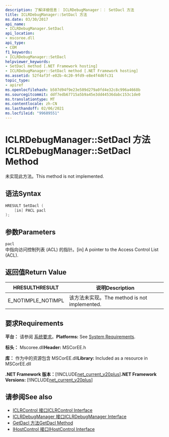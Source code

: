 ```yaml
---
description: 了解详细信息： ICLRDebugManager：： SetDacl 方法
title: ICLRDebugManager::SetDacl 方法
ms.date: 03/30/2017
api_name:
- ICLRDebugManager.SetDacl
api_location:
- mscoree.dll
api_type:
- COM
f1_keywords:
- ICLRDebugManager::SetDacl
helpviewer_keywords:
- SetDacl method [.NET Framework hosting]
- ICLRDebugManager::SetDacl method [.NET Framework hosting]
ms.assetid: 52f4af3f-e02b-4c20-9fd9-e8e4f4d6fc31
topic_type:
- apiref
ms.openlocfilehash: b507d94f9e23e509d279a0fd4e32c8c996a4668b
ms.sourcegitcommit: ddf7edb67715a5b9a45e3dd44536dabc153c1de0
ms.translationtype: MT
ms.contentlocale: zh-CN
ms.lasthandoff: 02/06/2021
ms.locfileid: "99689551"
---
```

# <a name="iclrdebugmanagersetdacl-method"></a><span data-ttu-id="e5fe0-103">ICLRDebugManager::SetDacl 方法</span><span class="sxs-lookup"><span data-stu-id="e5fe0-103">ICLRDebugManager::SetDacl Method</span></span>

<span data-ttu-id="e5fe0-104">未实现此方法。</span><span class="sxs-lookup"><span data-stu-id="e5fe0-104">This method is not implemented.</span></span>  
  
## <a name="syntax"></a><span data-ttu-id="e5fe0-105">语法</span><span class="sxs-lookup"><span data-stu-id="e5fe0-105">Syntax</span></span>  
  
```cpp  
HRESULT SetDacl (  
    [in] PACL pacl  
);  
```  
  
## <a name="parameters"></a><span data-ttu-id="e5fe0-106">参数</span><span class="sxs-lookup"><span data-stu-id="e5fe0-106">Parameters</span></span>  

 `pacl`  
 <span data-ttu-id="e5fe0-107">中指向访问控制列表 (ACL) 的指针。</span><span class="sxs-lookup"><span data-stu-id="e5fe0-107">[in] A pointer to the Access Control List (ACL).</span></span>  
  
## <a name="return-value"></a><span data-ttu-id="e5fe0-108">返回值</span><span class="sxs-lookup"><span data-stu-id="e5fe0-108">Return Value</span></span>  
  
|<span data-ttu-id="e5fe0-109">HRESULT</span><span class="sxs-lookup"><span data-stu-id="e5fe0-109">HRESULT</span></span>|<span data-ttu-id="e5fe0-110">说明</span><span class="sxs-lookup"><span data-stu-id="e5fe0-110">Description</span></span>|  
|-------------|-----------------|  
|<span data-ttu-id="e5fe0-111">E_NOTIMPL</span><span class="sxs-lookup"><span data-stu-id="e5fe0-111">E_NOTIMPL</span></span>|<span data-ttu-id="e5fe0-112">该方法未实现。</span><span class="sxs-lookup"><span data-stu-id="e5fe0-112">The method is not implemented.</span></span>|  
  
## <a name="requirements"></a><span data-ttu-id="e5fe0-113">要求</span><span class="sxs-lookup"><span data-stu-id="e5fe0-113">Requirements</span></span>  

 <span data-ttu-id="e5fe0-114">**平台：** 请参阅 [系统要求](../../get-started/system-requirements.md)。</span><span class="sxs-lookup"><span data-stu-id="e5fe0-114">**Platforms:** See [System Requirements](../../get-started/system-requirements.md).</span></span>  
  
 <span data-ttu-id="e5fe0-115">**标头：** Mscoree.dll</span><span class="sxs-lookup"><span data-stu-id="e5fe0-115">**Header:** MSCorEE.h</span></span>  
  
 <span data-ttu-id="e5fe0-116">**库：** 作为中的资源包含 MSCorEE.dll</span><span class="sxs-lookup"><span data-stu-id="e5fe0-116">**Library:** Included as a resource in MSCorEE.dll</span></span>  
  
 <span data-ttu-id="e5fe0-117">**.NET Framework 版本：**[!INCLUDE[net_current_v20plus](../../../../includes/net-current-v20plus-md.md)]</span><span class="sxs-lookup"><span data-stu-id="e5fe0-117">**.NET Framework Versions:** [!INCLUDE[net_current_v20plus](../../../../includes/net-current-v20plus-md.md)]</span></span>  
  
## <a name="see-also"></a><span data-ttu-id="e5fe0-118">请参阅</span><span class="sxs-lookup"><span data-stu-id="e5fe0-118">See also</span></span>

- [<span data-ttu-id="e5fe0-119">ICLRControl 接口</span><span class="sxs-lookup"><span data-stu-id="e5fe0-119">ICLRControl Interface</span></span>](iclrcontrol-interface.md)
- [<span data-ttu-id="e5fe0-120">ICLRDebugManager 接口</span><span class="sxs-lookup"><span data-stu-id="e5fe0-120">ICLRDebugManager Interface</span></span>](iclrdebugmanager-interface.md)
- [<span data-ttu-id="e5fe0-121">GetDacl 方法</span><span class="sxs-lookup"><span data-stu-id="e5fe0-121">GetDacl Method</span></span>](iclrdebugmanager-getdacl-method.md)
- [<span data-ttu-id="e5fe0-122">IHostControl 接口</span><span class="sxs-lookup"><span data-stu-id="e5fe0-122">IHostControl Interface</span></span>](ihostcontrol-interface.md)
